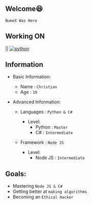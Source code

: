 ## Welcome😆
`NumeX Was Here`

## Working ON
|| [![python](https://img.shields.io/badge/Python-3776AB?style=for-the-badge&logo=python&logoColor=white)](https://www.python.org/)

## Information
- Basic Information:
  - Name : `Christian`
  - Age : `19`

- Advanced Information:
  - Languages : `Python & C#`
    - Level:
      - Python : `Master`
      - C# : `Intermediate`

  - Framework : `Node JS`
    - Level:
      - Node JS : `Intermediate`

## Goals:
  - Mastering `Node JS & C#`
  - Getting better at `making algorithms`
  - Becoming an `Ethical Hacker`
